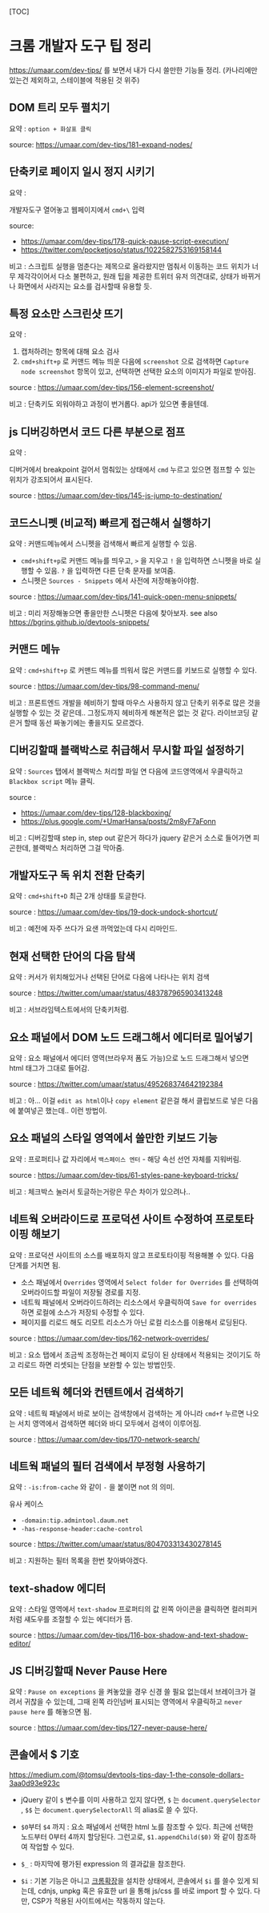 [TOC]


# 크롬 개발자 도구 팁 정리

https://umaar.com/dev-tips/ 를 보면서 내가 다시 쓸만한 기능들 정리. (카나리에만 있는건 제외하고, 스테이블에 적용된 것 위주)


## DOM 트리 모두 펼치기

요약 :
`option + 화살표 클릭`

source: https://umaar.com/dev-tips/181-expand-nodes/


## 단축키로 페이지 일시 정지 시키기

요약 :

개발자도구 열어놓고 웹페이지에서 `cmd+\` 입력

source:

- https://umaar.com/dev-tips/178-quick-pause-script-execution/
- https://twitter.com/pocketjoso/status/1022582753169158144

비고 : 스크립트 실행을 멈춘다는 제목으로 올라왔지만 멈춰서 이동하는 코드 위치가 너무 제각각이어서 다소 불편하고, 원래 팁을 제공한 트위터 유저 의견대로, 상태가 바뀌거나 화면에서 사라지는 요소를 검사할때 유용할 듯.

## 특정 요소만 스크린샷 뜨기

요약 :

1. 캡처하려는 항목에 대해 요소 검사
2. `cmd+shift+p` 로 커맨드 메뉴 띄운 다음에 `screenshot` 으로 검색하면 `Capture node screenshot` 항목이 있고, 선택하면 선택한 요소의 이미지가 파일로 받아짐.

source : https://umaar.com/dev-tips/156-element-screenshot/

비고 : 단축키도 외워야하고 과정이 번거롭다. api가 있으면 좋을텐데.

## js 디버깅하면서 코드 다른 부분으로 점프

요약 :

디버거에서 breakpoint 걸어서 멈춰있는 상태에서 `cmd` 누르고 있으면 점프할 수 있는 위치가 강조되어서 표시된다.

source : https://umaar.com/dev-tips/145-js-jump-to-destination/

## 코드스니펫 (비교적) 빠르게 접근해서 실행하기

요약 : 커맨드메뉴에서 스니펫을 검색해서 빠르게 실행할 수 있음.

- `cmd+shift+p`로 커맨드 메뉴를 띄우고, `>` 을 지우고 `!` 을 입력하면 스니펫을 바로 실행할 수 있음. `?` 을 입력하면 다른 단축 문자를 보여줌.
- 스니펫은 `Sources - Snippets` 에서 사전에 저장해놓아야함.

source : https://umaar.com/dev-tips/141-quick-open-menu-snippets/

비고 : 미리 저장해놓으면 좋을만한 스니펫은 다음에 찾아보자. see also https://bgrins.github.io/devtools-snippets/

## 커맨드 메뉴

요약 : `cmd+shift+p` 로 커맨드 메뉴를 띄워서 많은 커맨드를 키보드로 실행할 수 있다.

source : https://umaar.com/dev-tips/98-command-menu/

비고 : 프론트엔드 개발을 헤비하기 할때 마우스 사용하지 않고 단축키 위주로 많은 것을 실행할 수 있는 것 같은데.. 그정도까지 헤비하게 해본적은 없는 것 같다. 라이브코딩 같은거 할때 동선 짜놓기에는 좋을지도 모르겠다.

## 디버깅할때 블랙박스로 취급해서 무시할 파일 설정하기

요약 :  `Sources` 탭에서 블랙박스 처리할 파일 연 다음에 코드영역에서 우클릭하고 `Blackbox script` 메뉴 클릭.

source :

- https://umaar.com/dev-tips/128-blackboxing/
- https://plus.google.com/+UmarHansa/posts/2m8yF7aFonn

비고 : 디버깅할때 step in, step out 같은거 하다가 jquery 같은거 소스로 들어가면 피곤한데, 블랙박스 처리하면 그걸 막아줌.

## 개발자도구 독 위치 전환 단축키

요약 : `cmd+shift+D` 최근 2개 상태를 토글한다.

source : https://umaar.com/dev-tips/19-dock-undock-shortcut/

비고 : 예전에 자주 쓰다가 요샌 까먹었는데 다시 리마인드.


## 현재 선택한 단어의 다음 탐색

요약 : 커서가 위치해있거나 선택된 단어로 다음에 나타나는 위치 검색

source : https://twitter.com/umaar/status/483787965903413248

비고 : 서브라임텍스트에서의 단축키처럼.

## 요소 패널에서 DOM 노드 드래그해서 에디터로 밀어넣기

요약 : 요소 패널에서 에디터 영역(브라우저 폼도 가능)으로 노드 드래그해서 넣으면 html 태그가 그대로 들어감.

source : https://twitter.com/umaar/status/495268374642192384

비고 : 아... 이걸 `edit as html`이나 `copy element` 같은걸 해서 클립보드로 넣은 다음에 붙여넣곤 했는데.. 이런 방법이.

## 요소 패널의 스타일 영역에서 쓸만한 키보드 기능

요약 : 프로퍼티나 값 자리에서 `백스페이스 엔터` - 해당 속선 선언 자체를 지워버림.

source : https://umaar.com/dev-tips/61-styles-pane-keyboard-tricks/

비고 : 체크박스 눌러서 토글하는거랑은 무슨 차이가 있으려나..


## 네트웍 오버라이드로 프로덕션 사이트 수정하여 프로토타이핑 해보기

요약 : 프로덕션 사이트의 소스를 배포하지 않고 프로토타이핑 적용해볼 수 있다. 다음 단계를 거치면 됨.

- 소스 패널에서 `Overrides` 영역에서 `Select folder for Overrides` 를 선택하여 오버라이드할 파일이 저장될 경로를 지정.
- 네트웍 패널에서 오버라이드하려는 리소스에서 우클릭하여 `Save for overrides` 하면 로컬에 소스가 저장되 수정할 수 있다.
- 페이지를 리로드 해도 리모트 리소스가 아닌 로컬 리소스를 이용해서 로딩된다.

source : https://umaar.com/dev-tips/162-network-overrides/

비고 : 요소 탭에서 조금씩 조정하는건 페이지 로딩이 된 상태에서 적용되는 것이기도 하고 리로드 하면 리셋되는 단점을 보완할 수 있는 방법인듯.

## 모든 네트웍 헤더와 컨텐트에서 검색하기

요약 : 네트웍 패널에서 바로 보이는 검색창에서 검색하는 게 아니라 `cmd+f` 누르면 나오는 서치 영역에서 검색하면 헤더와 바디 모두에서 검색이 이루어짐.

source : https://umaar.com/dev-tips/170-network-search/


## 네트웍 패널의 필터 검색에서 부정형 사용하기

요약 : `-is:from-cache` 와 같이 `-` 을 붙이면 not 의 의미.

유사 케이스

- `-domain:tip.admintool.daum.net`
- `-has-response-header:cache-control`

source : https://twitter.com/umaar/status/804703313430278145

비고 : 지원하는 필터 목록을 한번 찾아봐야겠다.

## text-shadow 에디터

요약 : 스타일 영역에서 `text-shadow` 프로퍼티의 값 왼쪽 아이콘을 클릭하면 컬러피커처럼  섀도우를 조절할 수 있는 에디터가 뜸.

source : https://umaar.com/dev-tips/116-box-shadow-and-text-shadow-editor/


## JS 디버깅할때 Never Pause Here

요약 : `Pause on exceptions` 을 켜놓았을 경우 신경 쓸 필요 없는데서 브레이크가 걸려서 귀찮을 수 있는데, 그때 왼쪽 라인넘버 표시되는 영역에서 우클릭하고 `never pause here` 를 해놓으면 됨.

source : https://umaar.com/dev-tips/127-never-pause-here/

## 콘솔에서 $ 기호

https://medium.com/@tomsu/devtools-tips-day-1-the-console-dollars-3aa0d93e923c

- jQuery 같이 `$` 변수를 이미 사용하고 있지 않다면, `$` 는 `document.querySelector` , `$$` 는 `document.querySelectorAll` 의 alias로 쓸 수 있다.

- `$0`부터 `$4` 까지 : 요소 패널에서 선택한 html 노를 참조할 수 있다. 최근에 선택한 노드부터 0부터 4까지 할당된다. 그런고로, `$1.appendChild($0)` 와 같이 참조하여 작업할 수 있다.

- `$_` : 마지막에 평가된 expression 의 결과값을 참조한다.

- `$i` : 기본 기능은 아니고 [크롬확장](https://github.com/pd4d10/console-importer)을 설치한 상태에서, 콘솔에서 `$i` 를 쓸수 있게 되는데, cdnjs, unpkg 혹은 유효한 url 을 통해 js/css 를 바로 import 할 수 있다. 다만, CSP가 적용된 사이트에서는 작동하지 않는다.
